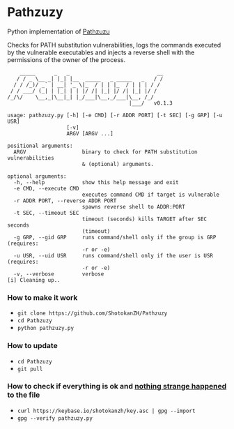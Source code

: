 # Pathzuzy

Python implementation of [Pathzuzu](https://github.com/ShotokanZH/Pa-th-zuzu)

Checks for PATH substitution vulnerabilities, logs the commands executed by the vulnerable executables and injects a reverse shell with the permissions of the owner of the process.

```
    _____      _   _                            __
   / / _ \__ _| |_| |__  _____   _ _____   _   / /
  / / /_)/ _` | __| '_ \|_  / | | |_  / | | | / /
 / / ___/ (_| | |_| | | |/ /| |_| |/ /| |_| |/ /
/_/\/    \__,_|\__|_| |_/___|\__,_/___|\__, /_/
                                       |___/   v0.1.3

usage: pathzuzy.py [-h] [-e CMD] [-r ADDR PORT] [-t SEC] [-g GRP] [-u USR]
                   [-v]
                   ARGV [ARGV ...]

positional arguments:
  ARGV                  binary to check for PATH substitution vulnerabilities
                        & (optional) arguments.

optional arguments:
  -h, --help            show this help message and exit
  -e CMD, --execute CMD
                        executes command CMD if target is vulnerable
  -r ADDR PORT, --reverse ADDR PORT
                        spawns reverse shell to ADDR:PORT
  -t SEC, --timeout SEC
                        timeout (seconds) kills TARGET after SEC seconds
                        (timeout)
  -g GRP, --gid GRP     runs command/shell only if the group is GRP (requires:
                        -r or -e)
  -u USR, --uid USR     runs command/shell only if the user is USR (requires:
                        -r or -e)
  -v, --verbose         verbose
[i] Cleaning up..
```

### How to make it work

- `git clone https://github.com/ShotokanZH/Pathzuzy`
- `cd Pathzuzy`
- `python pathzuzy.py`

### How to update

- `cd Pathzuzy`
- `git pull`

### How to check if everything is ok and [nothing strange happened](https://en.wikipedia.org/wiki/National_Security_Agency) to the file

- `curl https://keybase.io/shotokanzh/key.asc | gpg --import`
- `gpg --verify pathzuzy.py`

